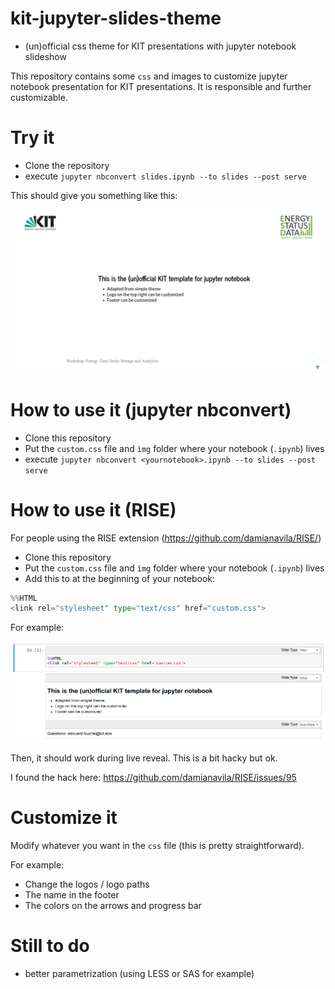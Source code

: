 # kit-jupyter-slides-theme

- (un)official css theme for KIT presentations with jupyter notebook slideshow

This repository contains some `css` and images to customize jupyter notebook presentation for KIT presentations. It is responsible and further customizable. 

# Try it

- Clone the repository
- execute `jupyter nbconvert slides.ipynb --to slides --post serve`

This should give you something like this: 

![screenshot](/screen1.png)

# How to use it (jupyter nbconvert)

- Clone this repository 
- Put the `custom.css` file and `ìmg` folder where your notebook (`.ipynb`) lives
- execute `jupyter nbconvert <yournotebook>.ipynb --to slides --post serve`

# How to use it (RISE)

For people using the RISE extension (https://github.com/damianavila/RISE/) 
- Clone this repository 
- Put the `custom.css` file and `ìmg` folder where your notebook (`.ipynb`) lives
- Add this to at the beginning of your notebook:

```python
%%HTML
<link rel="stylesheet" type="text/css" href="custom.css">
```

For example:

![screenshot](/screen2.png)

Then, it should work during live reveal. This is a bit hacky but ok. 

I found the hack here: https://github.com/damianavila/RISE/issues/95

# Customize it

Modify whatever you want in the `css` file (this is pretty straightforward).

For example:
- Change the logos / logo paths
- The name in the footer
- The colors on the arrows and progress bar 

# Still to do

- better parametrization (using LESS or SAS for example)